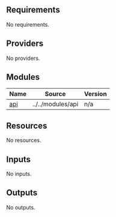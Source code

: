 ## Requirements

No requirements.

## Providers

No providers.

## Modules

| Name | Source | Version |
|------|--------|---------|
| <a name="module_api"></a> [api](#module\_api) | ../../modules/api | n/a |

## Resources

No resources.

## Inputs

No inputs.

## Outputs

No outputs.

